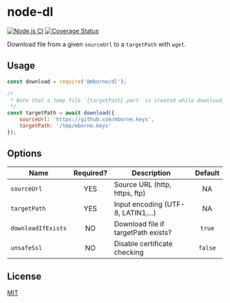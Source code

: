 # node-dl

[![Node.js CI](https://github.com/mborne/node-dl/actions/workflows/node.js.yml/badge.svg)](https://github.com/mborne/node-dl/actions/workflows/node.js.yml) [![Coverage Status](https://coveralls.io/repos/github/mborne/node-dl/badge.svg?branch=master&kill_cache=1)](https://coveralls.io/github/mborne/node-dl?branch=master)

Download file from a given `sourceUrl` to a `targetPath` with `wget`.

## Usage

```js
const download = require('@mborne/dl');

/*
 * Note that a temp file `{targetPath}.part` is created while downloading to handle download interuptions
 */
const targetPath = await download({
    sourceUrl: 'https://github.com/mborne.keys',
    targetPath: '/tmp/mborne.keys'
});
```

## Options

| Name               | Required? | Description                         | Default |
| ------------------ | :-------: | ----------------------------------- | :-----: |
| `sourceUrl`        |    YES    | Source URL (http, https, ftp)       |   NA    |
| `targetPath`       |    YES    | Input encoding (UTF-8, LATIN1,...)  |   NA    |
| `downloadIfExists` |    NO     | Download file if targetPath exists? | `true`  |
| `unsafeSsl`        |    NO     | Disable certificate checking        | `false` |

## License

[MIT](LICENSE)
